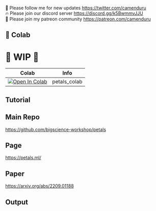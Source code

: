 🐣 Please follow me for new updates https://twitter.com/camenduru <br />
🔥 Please join our discord server https://discord.gg/k5BwmmvJJU <br />
🥳 Please join my patreon community https://patreon.com/camenduru <br />

## 🦒 Colab

# 🚦 WIP 🚦

| Colab | Info
| --- | --- |
[![Open In Colab](https://colab.research.google.com/assets/colab-badge.svg)](https://colab.research.google.com/github/camenduru/petals-colab/blob/main/petals_colab.ipynb) | petals_colab

## Tutorial

## Main Repo
https://github.com/bigscience-workshop/petals

## Page
https://petals.ml/

## Paper
https://arxiv.org/abs/2209.01188

## Output
